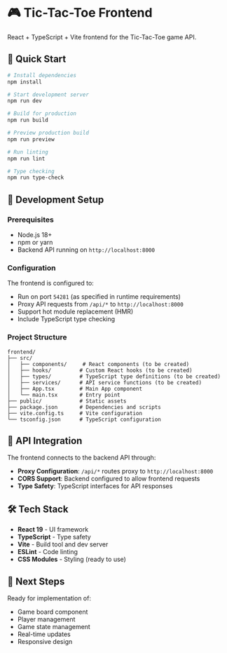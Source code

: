 # 🎮 Tic-Tac-Toe Frontend

React + TypeScript + Vite frontend for the Tic-Tac-Toe game API.

## 🚀 Quick Start

```bash
# Install dependencies
npm install

# Start development server
npm run dev

# Build for production
npm run build

# Preview production build
npm run preview

# Run linting
npm run lint

# Type checking
npm run type-check
```

## 🔧 Development Setup

### Prerequisites
- Node.js 18+ 
- npm or yarn
- Backend API running on `http://localhost:8000`

### Configuration

The frontend is configured to:
- Run on port `54281` (as specified in runtime requirements)
- Proxy API requests from `/api/*` to `http://localhost:8000`
- Support hot module replacement (HMR)
- Include TypeScript type checking

### Project Structure

```
frontend/
├── src/
│   ├── components/     # React components (to be created)
│   ├── hooks/         # Custom React hooks (to be created)
│   ├── types/         # TypeScript type definitions (to be created)
│   ├── services/      # API service functions (to be created)
│   ├── App.tsx        # Main App component
│   └── main.tsx       # Entry point
├── public/            # Static assets
├── package.json       # Dependencies and scripts
├── vite.config.ts     # Vite configuration
└── tsconfig.json      # TypeScript configuration
```

## 🔗 API Integration

The frontend connects to the backend API through:
- **Proxy Configuration**: `/api/*` routes proxy to `http://localhost:8000`
- **CORS Support**: Backend configured to allow frontend requests
- **Type Safety**: TypeScript interfaces for API responses

## 🛠️ Tech Stack

- **React 19** - UI framework
- **TypeScript** - Type safety
- **Vite** - Build tool and dev server
- **ESLint** - Code linting
- **CSS Modules** - Styling (ready to use)

## 📝 Next Steps

Ready for implementation of:
- Game board component
- Player management
- Game state management
- Real-time updates
- Responsive design